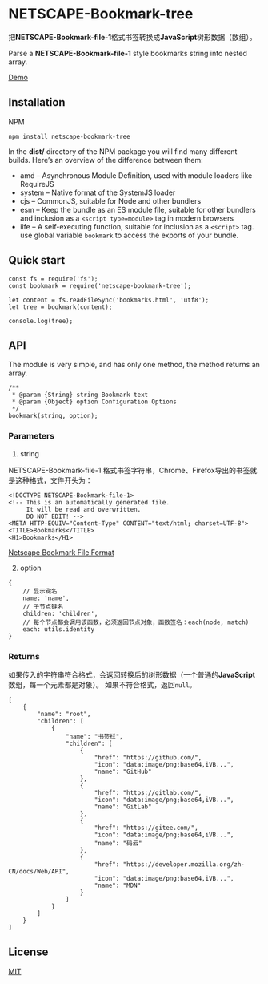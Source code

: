 # NETSCAPE-Bookmark-tree

把**NETSCAPE-Bookmark-file-1**格式书签转换成**JavaScript**树形数据（数组）。

Parse a **NETSCAPE-Bookmark-file-1** style bookmarks string into nested array.

[Demo](https://kobezhu.github.io/netscape-bookmark-tree/example)

## Installation

NPM

```
npm install netscape-bookmark-tree
```

In the **dist/** directory of the NPM package you will find many different builds.
Here’s an overview of the difference between them:

- amd – Asynchronous Module Definition, used with module loaders like RequireJS
- system – Native format of the SystemJS loader
- cjs – CommonJS, suitable for Node and other bundlers
- esm – Keep the bundle as an ES module file, suitable for other bundlers and inclusion as a `<script type=module>` tag in modern browsers
- iife – A self-executing function, suitable for inclusion as a `<script>` tag. use global variable `bookmark` to access the exports of your bundle.

## Quick start

```
const fs = require('fs');
const bookmark = require('netscape-bookmark-tree');

let content = fs.readFileSync('bookmarks.html', 'utf8');
let tree = bookmark(content);

console.log(tree);
```

## API

The module is very simple, and has only one method, the method returns an array.

```
/**
 * @param {String} string Bookmark text
 * @param {Object} option Configuration Options
 */
bookmark(string, option);
```

### Parameters

1. string

NETSCAPE-Bookmark-file-1 格式书签字符串，Chrome、Firefox导出的书签就是这种格式，文件开头为：

```
<!DOCTYPE NETSCAPE-Bookmark-file-1>
<!-- This is an automatically generated file.
     It will be read and overwritten.
     DO NOT EDIT! -->
<META HTTP-EQUIV="Content-Type" CONTENT="text/html; charset=UTF-8">
<TITLE>Bookmarks</TITLE>
<H1>Bookmarks</H1>
```

[Netscape Bookmark File Format](https://docs.microsoft.com/en-us/previous-versions/windows/internet-explorer/ie-developer/platform-apis/aa753582(v=vs.85))

2. option

```
{
    // 显示键名
    name: 'name',
    // 子节点键名
    children: 'children',
    // 每个节点都会调用该函数，必须返回节点对象，函数签名：each(node, match)
    each: utils.identity
}
```

### Returns

如果传入的字符串符合格式，会返回转换后的树形数据（一个普通的**JavaScript**数组，每一个元素都是对象）。
如果不符合格式，返回`null`。

```
[
    {
        "name": "root",
        "children": [
            {
                "name": "书签栏",
                "children": [
                    {
                        "href": "https://github.com/",
                        "icon": "data:image/png;base64,iVB...",
                        "name": "GitHub"
                    },
                    {
                        "href": "https://gitlab.com/",
                        "icon": "data:image/png;base64,iVB...",
                        "name": "GitLab"
                    },
                    {
                        "href": "https://gitee.com/",
                        "icon": "data:image/png;base64,iVB...",
                        "name": "码云"
                    },
                    {
                        "href": "https://developer.mozilla.org/zh-CN/docs/Web/API",
                        "icon": "data:image/png;base64,iVB...",
                        "name": "MDN"
                    }
                ]
            }
        ]
    }
]
```

## License

[MIT](LICENSE)